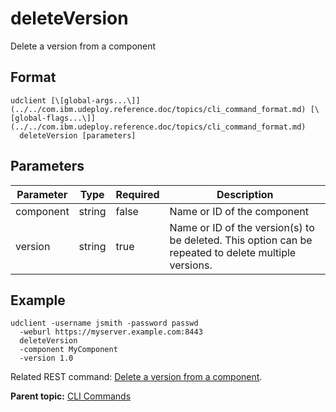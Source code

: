 # deleteVersion

Delete a version from a component

## Format

```
udclient [\[global-args...\]](../../com.ibm.udeploy.reference.doc/topics/cli_command_format.md) [\[global-flags...\]](../../com.ibm.udeploy.reference.doc/topics/cli_command_format.md)
  deleteVersion [parameters]
```

## Parameters

|Parameter|Type|Required|Description|
|---------|----|--------|-----------|
|component|string|false|Name or ID of the component|
|version|string|true|Name or ID of the version\(s\) to be deleted. This option can be repeated to delete multiple versions.|

## Example

```
udclient -username jsmith -password passwd 
  -weburl https://myserver.example.com:8443
  deleteVersion
  -component MyComponent
  -version 1.0
```

Related REST command: [Delete a version from a component](rest_cli_version_deleteversion_put.md).

**Parent topic:** [CLI Commands](../../com.ibm.udeploy.reference.doc/topics/cli_commands.md)

